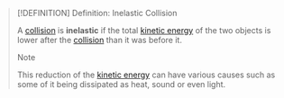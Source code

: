 >[!DEFINITION] Definition: Inelastic Collision
>
>A [collision](Collision.md) is **inelastic** if the total [kinetic energy](../Energy/Kinetic%20Energy.md) of the two objects is lower after the [collision](Collision.md) than it was before it.
>
>>[!NOTE]
>>
>>This reduction of the [kinetic energy](../Energy/Kinetic%20Energy.md) can have various causes such as some of it being dissipated as heat, sound or even light.
>>
>